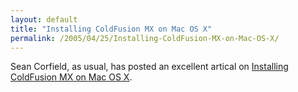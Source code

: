 ```yaml
---
layout: default
title: "Installing ColdFusion MX on Mac OS X"
permalink: /2005/04/25/Installing-ColdFusion-MX-on-Mac-OS-X/
---
```


Sean Corfield, as usual, has posted an excellent artical on <a href="http://corfield.org/index.cfm?fuseaction=articles.cfmxosx" target="_blank">Installing ColdFusion MX on Mac OS X</a>.